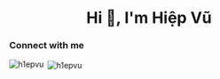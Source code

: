 <h1 align="center">Hi 👋, I'm Hiệp Vũ</h1>
<h3 align="left">Connect with me</h3>
<p align="left">
</p>

<p><img align="left" src="https://github-readme-stats.vercel.app/api/top-langs?username=h1epvu&show_icons=true&locale=en&layout=compact" alt="h1epvu" /></p>

<p>&nbsp;<img align="center" src="https://github-readme-stats.vercel.app/api?username=h1epvu&show_icons=true&locale=en" alt="h1epvu" /></p>
